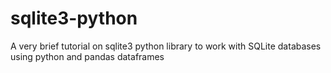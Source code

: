 # sqlite3-python
A very brief tutorial on sqlite3 python library to work with SQLite databases using python and pandas dataframes
